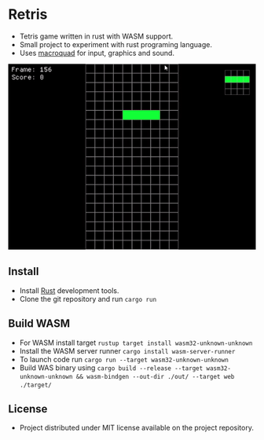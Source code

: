 # Retris
 - Tetris game written in rust with WASM support.
 - Small project to experiment with rust programing language.
 - Uses [macroquad](https://github.com/not-fl3/macroquad/) for input, graphics and sound.

![alt tag](https://raw.githubusercontent.com/tentone/retris/master/readme/video.gif)

## Install 
 - Install [Rust](https://www.rust-lang.org/tools/install) development tools.
 - Clone the git repository and run `cargo run`
 
## Build WASM
 - For WASM install target `rustup target install wasm32-unknown-unknown`
 - Install the WASM server runner `cargo install wasm-server-runner`
 - To launch code run `cargo run --target wasm32-unknown-unknown`
 - Build WAS binary using `cargo build --release --target wasm32-unknown-unknown && wasm-bindgen --out-dir ./out/ --target web ./target/ `

## License
 - Project distributed under MIT license available on the project repository.